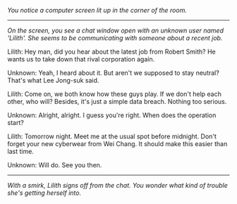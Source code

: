 
*You notice a computer screen lit up in the corner of the room.*

---

*On the screen, you see a chat window open with an unknown user named 'Lilith'. She seems to be communicating with someone about a recent job.*

Lilith: Hey man, did you hear about the latest job from Robert Smith? He wants us to take down that rival corporation again.

Unknown: Yeah, I heard about it. But aren't we supposed to stay neutral? That's what Lee Jong-suk said.

Lilith: Come on, we both know how these guys play. If we don't help each other, who will? Besides, it's just a simple data breach. Nothing too serious.

Unknown: Alright, alright. I guess you're right. When does the operation start?

Lilith: Tomorrow night. Meet me at the usual spot before midnight. Don't forget your new cyberwear from Wei Chang. It should make this easier than last time.

Unknown: Will do. See you then.

---

*With a smirk, Lilith signs off from the chat. You wonder what kind of trouble she's getting herself into.*
